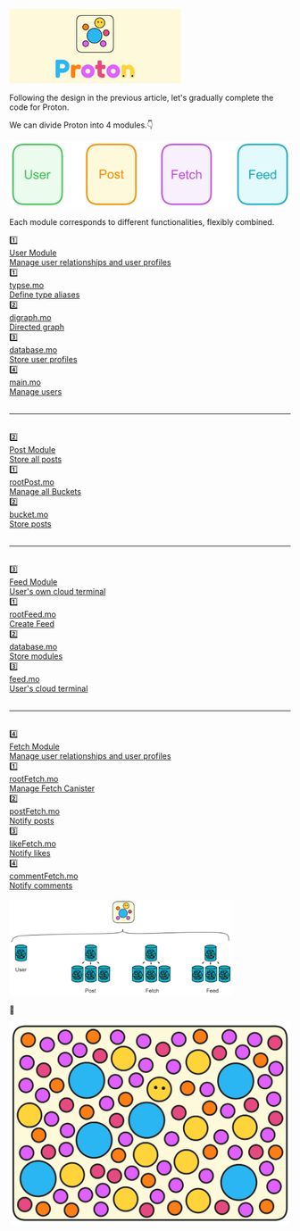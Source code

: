 <div class="center-image">
<img src="assets/3.DevelopingProton/1.png" alt="img" style="zoom:30%;" />
</div>

Following the design in the previous article, let's gradually complete the code for Proton.

We can divide Proton into 4 modules.👇

<div class="center-image">
<img src="assets/3.DevelopingProton/image-20231121215915409.png" alt="img" style="zoom:53%;" />
</div>

Each module corresponds to different functionalities, flexibly combined.

<a href="4.UserModule.md">
<div class="home-box">
    <div class="box">1️⃣
            <div>
                User Module
            </div>
            <div>
                Manage user relationships and user profiles
            </div>
    </div>
</div>
</a>

<div class="home-box">
    <div class="box">1️⃣
        <a href="4.UserModule.md#define-user-profiles-typesmo">
            <div>
                typse.mo
            </div>
            <div>
                Define type aliases
            </div>
        </a>
    </div>
    <div class="box">2️⃣
        <a href="4.UserModule.md#directed-graph-digraphmo">
            <div>
                digraph.mo
            </div>
            <div>
                Directed graph
            </div>
        </a>
    </div>
    <div class="box">3️⃣
        <a href="4.UserModule.md#storing-user-information-databasemo">
            <div>
                database.mo
            </div>
            <div>
                Store user profiles
            </div>
        </a>
    </div>
    <div class="box">4️⃣
        <a href="4.UserModule.md#integrating-all-functions-mainmo">
            <div>
                main.mo
            </div>
            <div>
                Manage users
            </div>
        </a>
    </div>
</div>

<br>

<hr>
<br>
<a href="5.PostModule.md">

<div class="home-box">
    <div class="box">2️⃣
        <div>
            Post Module
        </div>
        <div>
            Store all posts
        </div>
    </div>
</div>
</a>

<div class="home-box">
    <div class="box">1️⃣
    <a href="5.PostModule.md#managing-canisters-rootpostmo">
        <div>
            rootPost.mo
        </div>
        <div>
            Manage all Buckets
        </div>
    </a>
    </div>
    <div class="box">2️⃣
    <a href="5.PostModule.md#post">
        <div>
           bucket.mo
        </div>
        <div>
            Store posts
        </div>
    </a>
    </div>
</div>

<br>

<hr>
<br>
<a href="6.FeedModule.md">

<div class="home-box">
    <div class="box">3️⃣
        <div>
            Feed Module
        </div>
        <div>
            User's own cloud terminal
        </div>
    </div>
</div>
</a>

<div class="home-box">
    <div class="box">1️⃣
    <a href="6.FeedModule.md#creating-feed-canister-rootfeedmo">
        <div>
            rootFeed.mo
        </div>
        <div>
            Create Feed
        </div>
    </a>
    </div>
    <div class="box">2️⃣
    <a href="6.FeedModule.md#storing-data-databasemo">
        <div>
            database.mo
        </div>
        <div>
            Store modules
        </div>
    </a>
    </div>
    <div class="box">3️⃣
    <a href="6.FeedModule.md#user-cloud-services-feedmo">
        <div>
            feed.mo
        </div>
        <div>
            User's cloud terminal
        </div>
    </a>
    </div>
</div>


<br>
<hr>
<br>

<a href="7.FetchModule.md">
<div class="home-box">
    <div class="box">4️⃣
        <div>
            Fetch Module
        </div>
        <div>
            Manage user relationships and user profiles
        </div>
    </div>
</div>
</a>

<div class="home-box">
    <div class="box">1️⃣
    <a href="7.FetchModule.md#rootfetchmo">
        <div>
            rootFetch.mo
        </div>
        <div>
            Manage Fetch Canister
        </div>
    </a>
    </div>
    <div class="box">2️⃣
    <a href="7.FetchModule.md#postfetchmo">
        <div>
            postFetch.mo
        </div>
        <div>
            Notify posts
        </div>
    </a>
    </div>
    <div class="box">3️⃣
    <a href="7.FetchModule.md#likefetchmo">
        <div>
            likeFetch.mo
        </div>
        <div>
            Notify likes
        </div>
    </a>
    </div>
    <div class="box">4️⃣
    <a href="7.FetchModule.md#commentfetchmo">
        <div>
            commentFetch.mo
        </div>
        <div>
            Notify comments
        </div>
    </a>
    </div>
</div>

<br>

<div class="center-image">
<img src="assets/3.DevelopingProton/image-20240206095751397.png" alt="img" style="zoom:39%;" />
</div>

🫡

<div class="center-image">
<img src="assets/3.DevelopingProton/image-20231222150455236.png" alt="img" style="zoom:50%;" />
</div>

<br>
